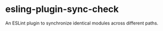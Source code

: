# esling-plugin-sync-check
An ESLint plugin to synchronize identical modules across different paths.
